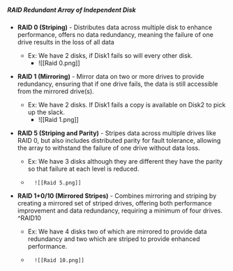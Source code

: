 ##### RAID Redundant Array of Independent Disk

- **RAID 0 (Striping)** - Distributes data across multiple disk to enhance performance, offers no data redundancy, meaning the failure of one drive results in the loss of all data  

	- Ex: We have 2 disks, if Disk1 fails so will every other disk.  
		- ![[Raid 0.png]]

- **RAID 1 (Mirroring)** - Mirror data on two or more drives to provide redundancy, ensuring that if one drive fails, the data is still accessible from the mirrored drive(s).  

	- Ex: We have 2 disks. If Disk1 fails a copy is available on Disk2 to pick up the slack.  
		- ![[Raid 1.png]]

- **RAID 5 (Striping and Parity)** - Stripes data across multiple drives like RAID 0, but also includes distributed parity for fault tolerance, allowing the array to withstand the failure of one drive without data loss.  

	- Ex: We have 3 disks although they are different they have the parity so that failure at each level is reduced. 
	-       ![[Raid 5.png]]

- **RAID 1+0/10 (Mirrored Stripes)** - Combines mirroring and striping by creating a mirrored set of striped drives, offering both performance improvement and data redundancy, requiring a minimum of four drives.   ^RAID10

	- Ex: We have 4 disks two of which are mirrored to provide data redundancy and two which are striped to provide enhanced performance.  
	-       ![[Raid 10.png]]
